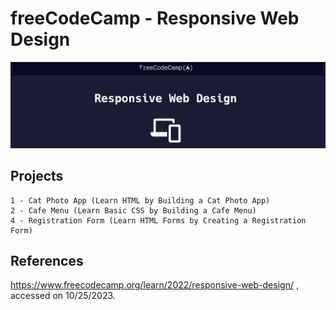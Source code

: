 # freeCodeCamp - Responsive Web Design
![freecodecamp-logo](freecodecamp-web1-logo.jpg)


## Projects
    1 - Cat Photo App (Learn HTML by Building a Cat Photo App)
    2 - Cafe Menu (Learn Basic CSS by Building a Cafe Menu)
    4 - Registration Form (Learn HTML Forms by Creating a Registration Form)


## References
https://www.freecodecamp.org/learn/2022/responsive-web-design/
, accessed on 10/25/2023.